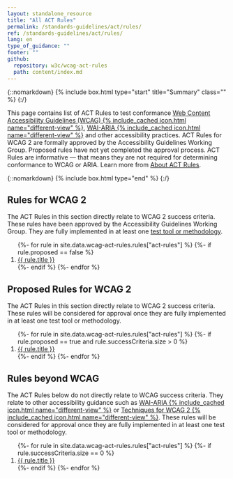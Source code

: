 ```yaml
---
layout: standalone_resource
title: "All ACT Rules"
permalink: /standards-guidelines/act/rules/
ref: /standards-guidelines/act/rules/
lang: en
type_of_guidance: ""
footer: ""
github:
  repository: w3c/wcag-act-rules
  path: content/index.md
---
```


{::nomarkdown}
{% include box.html type="start" title="Summary" class="" %}
{:/}

This page contains list of ACT Rules to test conformance [Web Content Accessibility Guidelines (WCAG) {% include_cached icon.html name="different-view" %}](https://www.w3.org/WAI/standards-guidelines/wcag/), [WAI-ARIA {% include_cached icon.html name="different-view" %}](https://www.w3.org/WAI/ARIA/) and other accessibility practices.  ACT Rules for WCAG 2 are formally approved by the Accessibility Guidelines Working Group. Proposed rules have not yet completed the approval process. ACT Rules are informative — that means they are not required for determining conformance to WCAG or ARIA. Learn more from [About ACT Rules](/standards-guidelines/act/rules/about/).

{::nomarkdown}
{% include box.html type="end" %}
{:/}

## Rules for WCAG 2

The ACT Rules in this section directly relate to WCAG 2 success criteria. These rules have been approved by the Accessibility Guidelines Working Group. They are fully implemented in at least one [test tool or methodology](../implementations/).

<ol>
{%- for rule in site.data.wcag-act-rules.rules["act-rules"] %}
  {%- if rule.proposed == false %}
    <li><a href="{{ rule.permalink | relative_url }}">{{ rule.title }}</a></li>
  {%- endif %}
{%- endfor %}
</ol>

## Proposed Rules for WCAG 2

The ACT Rules in this section directly relate to WCAG 2 success criteria. These rules will be considered for approval once they are fully implemented in at least one test tool or methodology.

<ol>
{%- for rule in site.data.wcag-act-rules.rules["act-rules"] %}
  {%- if rule.proposed == true and rule.successCriteria.size > 0 %}
    <li><a href="{{ rule.permalink | relative_url }}">{{ rule.title }}</a></li>
  {%- endif %}
{%- endfor %}
</ol>

## Rules beyond WCAG

The ACT Rules below do not directly relate to WCAG success criteria. They relate to other accessibility guidance such as [WAI-ARIA {% include_cached icon.html name="different-view" %}](https://www.w3.org/TR/wai-aria/) or [Techniques for WCAG 2 {% include_cached icon.html name="different-view" %}](https://www.w3.org/WAI/WCAG21/Techniques/). These rules will be considered for approval once they are fully implemented in at least one test tool or methodology.

<ol>
{%- for rule in site.data.wcag-act-rules.rules["act-rules"] %}
  {%- if rule.successCriteria.size == 0 %}
    <li><a href="{{ rule.permalink | relative_url }}">{{ rule.title }}</a></li>
  {%- endif %}
{%- endfor %}
</ol>
